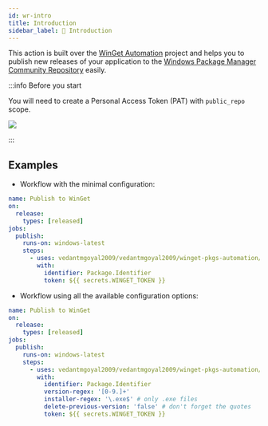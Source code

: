 ```yaml
---
id: wr-intro
title: Introduction
sidebar_label: 👋 Introduction
---
```


This action is built over the [WinGet Automation][winget-pkgs-automation] project and helps you to publish new releases of your application to the [Windows Package Manager Community Repository][winget-pkgs-repo] easily.

:::info Before you start

You will need to create a Personal Access Token (PAT) with `public_repo` scope.

<img src="/img/pat-scope.jpg" />

:::

## Examples

- Workflow with the minimal configuration:

```yaml
name: Publish to WinGet
on:
  release:
    types: [released]
jobs:
  publish:
    runs-on: windows-latest
    steps:
      - uses: vedantmgoyal2009/vedantmgoyal2009/winget-pkgs-automation/releaser-action@v1.0.0
        with:
          identifier: Package.Identifier
          token: ${{ secrets.WINGET_TOKEN }}
```

- Workflow using all the available configuration options:

```yaml
name: Publish to WinGet
on:
  release:
    types: [released]
jobs:
  publish:
    runs-on: windows-latest
    steps:
      - uses: vedantmgoyal2009/vedantmgoyal2009/winget-pkgs-automation/releaser-action@v1.0.0
        with:
          identifier: Package.Identifier
          version-regex: '[0-9.]+'
          installer-regex: '\.exe$' # only .exe files
          delete-previous-version: 'false' # don't forget the quotes
          token: ${{ secrets.WINGET_TOKEN }}
```

[winget-pkgs-automation]: https://bittu.eu.org/docs/wpa-intro
[winget-pkgs-repo]: https://github.com/microsoft/winget-pkgs
